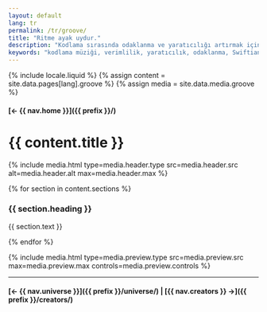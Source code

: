 ```yaml
---
layout: default
lang: tr
permalink: /tr/groove/
title: "Ritme ayak uydur."
description: "Kodlama sırasında odaklanma ve yaratıcılığı artırmak için özenle seçilmiş müzikler. Verimliliğinizi ritimle artırın."
keywords: "kodlama müziği, verimlilik, yaratıcılık, odaklanma, Swiftian"
---
```



{% include locale.liquid %}
{% assign content = site.data.pages[lang].groove %}
{% assign media = site.data.media.groove %}

#### [← {{ nav.home }}]({{ prefix }}/)

# {{ content.title }}

{% include media.html
  type=media.header.type
  src=media.header.src
  alt=media.header.alt
  max=media.header.max
%}

{% for section in content.sections %}
### {{ section.heading }}
{{ section.text }}

{% endfor %}

{% include media.html
  type=media.preview.type
  src=media.preview.src
  max=media.preview.max
  controls=media.preview.controls
%}

---

#### [← {{ nav.universe }}]({{ prefix }}/universe/) | [{{ nav.creators }} →]({{ prefix }}/creators/)